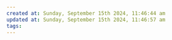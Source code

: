 ```yaml
---
created at: Sunday, September 15th 2024, 11:46:44 am
updated at: Sunday, September 15th 2024, 11:46:57 am
tags: 
---
```

